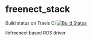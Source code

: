 freenect_stack
==============

Build status on Travis CI [![Build Status](https://travis-ci.org/ros-drivers/freenect_stack.svg?branch=master)](http://travis-ci.org/ros-drivers/freenect_stack)

libfreenect based ROS driver
